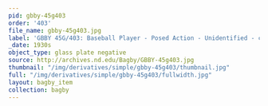 ```yaml
---
pid: gbby-45g403
order: '403'
file_name: gbby-45g403.jpg
label: 'GBBY 45G/403: Baseball Player - Posed Action - Unidentified - c1930s'
_date: 1930s
object_type: glass plate negative
source: http://archives.nd.edu/Bagby/GBBY-45g403.jpg
thumbnail: "/img/derivatives/simple/gbby-45g403/thumbnail.jpg"
full: "/img/derivatives/simple/gbby-45g403/fullwidth.jpg"
layout: bagby_item
collection: bagby
---
```

